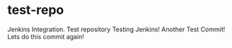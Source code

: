 # test-repo
Jenkins Integration. Test repository
Testing Jenkins!
Another Test Commit!
Lets do this commit again!
